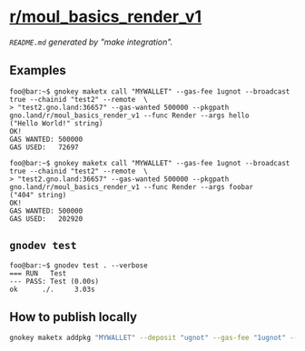 # [r/moul_basics_render_v1](https://test2.gno.land/r/moul_basics_render_v1)
_`README.md` generated by "make integration"._

## Examples

```console
foo@bar:~$ gnokey maketx call "MYWALLET" --gas-fee 1ugnot --broadcast true --chainid "test2" --remote  \
> "test2.gno.land:36657" --gas-wanted 500000 --pkgpath gno.land/r/moul_basics_render_v1 --func Render --args hello
("Hello World!" string)
OK!
GAS WANTED: 500000
GAS USED:   72697
```

```console
foo@bar:~$ gnokey maketx call "MYWALLET" --gas-fee 1ugnot --broadcast true --chainid "test2" --remote  \
> "test2.gno.land:36657" --gas-wanted 500000 --pkgpath gno.land/r/moul_basics_render_v1 --func Render --args foobar
("404" string)
OK!
GAS WANTED: 500000
GAS USED:   202920
```

## `gnodev test`

```console
foo@bar:~$ gnodev test . --verbose
=== RUN   Test
--- PASS: Test (0.00s)
ok      ./. 	3.03s
```

## How to publish locally

```sh
gnokey maketx addpkg "MYWALLET" --deposit "ugnot" --gas-fee "1ugnot" --gas-wanted "5000000" --broadcast true --remote "localhost:26657" --chainid "dev" --pkgpath "'gno.land/r/moul_basics_render_v1'" --pkgdir "."
```

